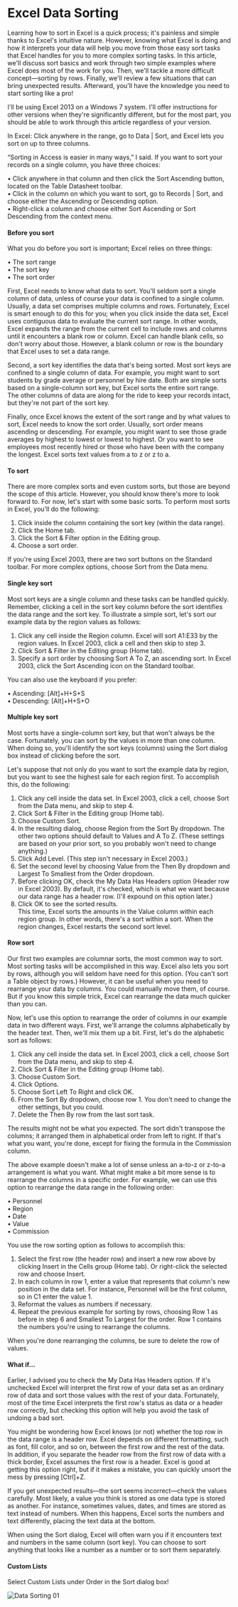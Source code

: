 # Excel Data Sorting

Learning how to sort in Excel is a quick process; it's painless and simple thanks to Excel's intuitive nature. However, knowing what Excel is doing and how it interprets your data will help you move from those easy sort tasks that Excel handles for you to more complex sorting tasks. In this article, we'll discuss sort basics and work through two simple examples where Excel does most of the work for you. Then, we'll tackle a more difficult concept—sorting by rows. Finally, we'll review a few situations that can bring unexpected results. Afterward, you'll have the knowledge you need to start sorting like a pro!  

I'll be using Excel 2013 on a Windows 7 system. I'll offer instructions for other versions when they're significantly different, but for the most part, you should be able to work through this article regardless of your version.   

In Excel: Click anywhere in the range, go to Data | Sort, and Excel lets you sort on up to three columns.  

“Sorting in Access is easier in many ways,” I said. If you want to sort your records on a single column, you have three choices:  

• Click anywhere in that column and then click the Sort Ascending button, located on the Table Datasheet toolbar.   
• Click in the column on which you want to sort, go to Records | Sort, and choose either the Ascending or Descending option.   
• Right-click a column and choose either Sort Ascending or Sort Descending from the context menu.  

#### Before you sort  

What you do before you sort is important; Excel relies on three things:   

• The sort range   
• The sort key   
• The sort order  

First, Excel needs to know what data to sort. You'll seldom sort a single column of data, unless of course your data is confined to a single column. Usually, a data set comprises multiple columns and rows. Fortunately, Excel is smart enough to do this for you; when you click inside the data set, Excel uses contiguous data to evaluate the current sort range. In other words, Excel expands the range from the current cell to include rows and columns until it encounters a blank row or column. Excel can handle blank cells, so don't worry about those. However, a blank column or row is the boundary that Excel uses to set a data range.   

Second, a sort key identifies the data that's being sorted. Most sort keys are confined to a single column of data. For example, you might want to sort students by grade average or personnel by hire date. Both are simple sorts based on a single-column sort key, but Excel sorts the entire sort range. The other columns of data are along for the ride to keep your records intact, but they're not part of the sort key.   

Finally, once Excel knows the extent of the sort range and by what values to sort, Excel needs to know the sort order. Usually, sort order means ascending or descending. For example, you might want to see those grade averages by highest to lowest or lowest to highest. Or you want to see employees most recently hired or those who have been with the company the longest. Excel sorts text values from a to z or z to a.   

#### To sort  

There are more complex sorts and even custom sorts, but those are beyond the scope of this article. However, you should know there's more to look forward to. For now, let's start with some basic sorts. To perform most sorts in Excel, you'll do the following:   

1. Click inside the column containing the sort key (within the data range).   
2. Click the Home tab.   
3. Click the Sort & Filter option in the Editing group.   
4. Choose a sort order.   
  
If you're using Excel 2003, there are two sort buttons on the Standard toolbar. For more complex options, choose Sort from the Data menu.  

#### Single key sort  

Most sort keys are a single column and these tasks can be handled quickly. Remember, clicking a cell in the sort key column before the sort identifies the data range and the sort key. To illustrate a simple sort, let's sort our example data by the region values as follows:   

1. Click any cell inside the Region column. Excel will sort A1:E33 by the region values. In Excel 2003, click a cell and then skip to step 3.  
2. Click Sort & Filter in the Editing group (Home tab).  
3. Specify a sort order by choosing Sort A To Z, an ascending sort. In Excel 2003, click the Sort Ascending icon on the Standard toolbar.  
  
You can also use the keyboard if you prefer:   

• Ascending: [Alt]+H+S+S  
• Descending: [Alt]+H+S+O  
  
#### Multiple key sort  

Most sorts have a single-column sort key, but that won't always be the case. Fortunately, you can sort by the values in more than one column. When doing so, you'll identify the sort keys (columns) using the Sort dialog box instead of clicking before the sort.   

Let's suppose that not only do you want to sort the example data by region, but you want to see the highest sale for each region first. To accomplish this, do the following:  

1. Click any cell inside the data set. In Excel 2003, click a cell, choose Sort from the Data menu, and skip to step 4.   
2. Click Sort & Filter in the Editing group (Home tab).   
3. Choose Custom Sort.   
4. In the resulting dialog, choose Region from the Sort By dropdown. The other two options should default to Values and A To Z. (These settings are based on your prior sort, so you probably won't need to change anything.)   
5. Click Add Level. (This step isn't necessary in Excel 2003.)  
6. Set the second level by choosing Value from the Then By dropdown and Largest To Smallest from the Order dropdown.   
7. Before clicking OK, check the My Data Has Headers option (Header row in Excel 2003). By default, it's checked, which is what we want because our data range has a header row. (I'll expound on this option later.) 
8. Click OK to see the sorted results.   
This time, Excel sorts the amounts in the Value column within each region group. In other words, there's a sort within a sort. When the region changes, Excel restarts the second sort level.   

#### Row sort  

Our first two examples are columnar sorts, the most common way to sort. Most sorting tasks will be accomplished in this way. Excel also lets you sort by rows, although you will seldom have need for this option. (You can't sort a Table object by rows.) However, it can be useful when you need to rearrange your data by columns. You could manually move them, of course. But if you know this simple trick, Excel can rearrange the data much quicker than you can.   

Now, let's use this option to rearrange the order of columns in our example data in two different ways. First, we'll arrange the columns alphabetically by the header text. Then, we'll mix them up a bit. First, let's do the alphabetic sort as follows:  

1. Click any cell inside the data set. In Excel 2003, click a cell, choose Sort from the Data menu, and skip to step 4.   
2. Click Sort & Filter in the Editing group (Home tab).   
3. Choose Custom Sort.   
4. Click Options.   
5. Choose Sort Left To Right and click OK.   
6. From the Sort By dropdown, choose row 1. You don't need to change the other settings, but you could.   
7. Delete the Then By row from the last sort task.    
  
The results might not be what you expected. The sort didn't transpose the columns; it arranged them in alphabetical order from left to right. If that's what you want, you're done, except for fixing the formula in the Commission column.   

The above example doesn't make a lot of sense unless an a-to-z or z-to-a arrangement is what you want. What might make a bit more sense is to rearrange the columns in a specific order. For example, we can use this option to rearrange the data range in the following order:  

• Personnel  
• Region   
• Date  
• Value  
• Commission  
  
You use the row sorting option as follows to accomplish this:

1. Select the first row (the header row) and insert a new row above by clicking Insert in the Cells group (Home tab). Or right-click the selected row and choose Insert. 
2. In each column in row 1, enter a value that represents that column's new position in the data set. For instance, Personnel will be the first column, so in C1 enter the value 1. 
3. Reformat the values as numbers if necessary.   
4. Repeat the previous example for sorting by rows, choosing Row 1 as before in step 6 and Smallest To Largest for the order. Row 1 contains the numbers you're using to rearrange the columns.   
  
When you're done rearranging the columns, be sure to delete the row of values.  

#### What if...  

Earlier, I advised you to check the My Data Has Headers option. If it's unchecked Excel will interpret the first row of your data set as an ordinary row of data and sort those values with the rest of your data. Fortunately, most of the time Excel interprets the first row's status as data or a header row correctly, but checking this option will help you avoid the task of undoing a bad sort.  

You might be wondering how Excel knows (or not) whether the top row in the data range is a header row. Excel depends on different formatting, such as font, fill color, and so on, between the first row and the rest of the data. In addition, if you separate the header row from the first row of data with a thick border, Excel assumes the first row is a header. Excel is good at getting this option right, but if it makes a mistake, you can quickly unsort the mess by pressing [Ctrl]+Z.   

If you get unexpected results—the sort seems incorrect—check the values carefully. Most likely, a value you think is stored as one data type is stored as another. For instance, sometimes values, dates, and times are stored as text instead of numbers. When this happens, Excel sorts the numbers and text differently, placing the text data at the bottom.  

When using the Sort dialog, Excel will often warn you if it encounters text and numbers in the same column (sort key). You can choose to sort anything that looks like a number as a number or to sort them separately.   

#### Custom Lists  

Select Custom Lists under Order in the Sort dialog box!  

![Data Sorting 01](https://github.com/MrMikey59/00---Projects/blob/master/MS%20Office%20Suite/Excel/Pics/Data%20Sorting%2001.jpg)  

